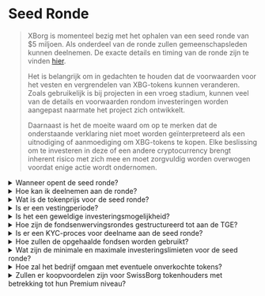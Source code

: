 # Seed Ronde

> XBorg is momenteel bezig met het ophalen van een seed ronde van $5 miljoen. Als onderdeel van de ronde zullen gemeenschapsleden kunnen deelnemen. De exacte details en timing van de ronde zijn te vinden [hier](https://www.xborg.com/seed-round).
>
> Het is belangrijk om in gedachten te houden dat de voorwaarden voor het vesten en vergrendelen van XBG-tokens kunnen veranderen. Zoals gebruikelijk is bij projecten in een vroeg stadium, kunnen veel van de details en voorwaarden rondom investeringen worden aangepast naarmate het project zich ontwikkelt.
>
> Daarnaast is het de moeite waard om op te merken dat de onderstaande verklaring niet moet worden geïnterpreteerd als een uitnodiging of aanmoediging om XBG-tokens te kopen. Elke beslissing om te investeren in deze of een andere cryptocurrency brengt inherent risico met zich mee en moet zorgvuldig worden overwogen voordat enige actie wordt ondernomen.

<details>

<summary>Wanneer opent de seed ronde?</summary>

De seed ronde is geopend op 16 mei 2023 met de Prometheus vault gehost op [XBorg's launchpad](https://launchpad.xborg.com/project/xborg).

Wat betreft de SwissBorg vaults, de eerste Publieke vault opent op 23 mei 2023 om 14:00 CET, gevolgd door drie extra vaults. De exacte data en vault groottes zijn te vinden op [onze website](https://www.xborg.com/how-to-invest).

</details>

<details>

<summary>Hoe kan ik deelnemen aan de ronde?</summary>

Om deel te nemen aan de ronde, kun je een Prometheus NFT verwerven [hier](https://opensea.io/collection/xborg-prometheus) en deelnemen aan ons [launchpad](https://launchpad.xborg.com/). Als alternatief kun je de SwissBorg app downloaden om toegang te krijgen tot de investeringsmogelijkheden. Het moet echter worden opgemerkt dat alleen Prometheus houders een gegarandeerde toewijzing hebben, en het huidige niveau van interesse voor de ronde overtreft $4,5 miljoen. Daarom kunnen we mogelijk geen toewijzingen garanderen via de SwissBorg app. De exacte details zijn te vinden [hier](https://www.xborg.com/how-to-invest).

</details>

<details>

<summary>Wat is de tokenprijs voor de seed ronde?</summary>

* VCs, BAs, en Prometheus: $0,045
* SwissBorg Series A, Genesis, en Generation: $0,05
* Publiek: $0,055

</details>

<details>

<summary>Is er een vestingperiode?</summary>

Voor strategische en seed ronde deelnemers komt uw investering met een lock-in periode van 3 maanden, gevolgd door een vesting schema van 18 maanden na TGE. Bovendien zal 10% van de gekochte XBG-tokens direct beschikbaar zijn bij TGE. Wees u ervan bewust dat deze voorwaarden kunnen veranderen omdat we ons aanpassen om te voldoen aan de eisen van crypto-beurzen.

</details>

<details>

<summary>Is het een geweldige investeringsmogelijkheid?</summary>

Hoewel het de goedkoopste prijs is waarvoor iemand XBG-tokens kan kopen, is het belangrijk om op te merken dat we geen positief rendement op investering kunnen garanderen. In feite kan geen enkele investering gegarandeerd een positief resultaat opleveren.

</details>

<details>

<summary>Hoe zijn de fondsenwervingsrondes gestructureerd tot aan de TGE?</summary>

* **Strategische ronde:** $1 miljoen opgehaald tegen $0,025 / XBG-token.
* **Seed ronde:** $5 miljoen opgehaald tegen $0,045-0,055 / XBG-token.
* **Publieke ronde:** Zoals per de LBP.

</details>

<details>

<summary>Is er een KYC-proces voor deelname aan de seed ronde?</summary>

Ja, zowel de Seed als de publieke rondes zullen onderworpen zijn aan een KYC-procedure. Op het XBorg launchpad vindt de KYC-procedure plaats hier: [https://launchpad.xborg.com/kyc](https://launchpad.xborg.com/kyc)

</details>

<details>

<summary>Hoe zullen de opgehaalde fondsen worden gebruikt?</summary>

We halen een seed ronde van $5 miljoen op. De opgehaalde fondsen zullen als volgt worden toegewezen en zullen over een periode van 3 jaar worden besteed.

* **Technische ontwikkelingen:** 60% ($3'000'000) van de fondsen zal worden toegewezen aan technische ontwikkelingen en infrastructuurkosten. Dit vertegenwoordigt de kosten van 10 FTE-ingenieurs voor drie jaar tegen een gemiddeld marktsalaris van $7'000 per maand.
* **Marketing:** 20% ($1'000'000) van het fonds zal worden toegewezen aan marketinguitgaven, influencer campagnes, PR, sponsoringsmogelijkheden en evenementen.
* **Liquiditeit en beursnoteringen:** 10% ($500'000) van het fonds zal worden toegewezen aan betalingen voor beursnoteringen en het voorzien van liquiditeit.
* **Operationele kosten:** 10% ($500'000) van de fondsen zal worden toegewezen aan kantoorhuur, juridische kosten en software-abonnementen.

De huidige schatkist dekt de niet-technische HR-kosten.

</details>

<details>

<summary>Wat zijn de minimale en maximale investeringslimieten voor de seed ronde?</summary>

Als je een Prometheus houder bent, is de minimale investeringsdrempel vastgesteld op $100, terwijl de maximale limiet staat op $3'000 per NFT. Voor SwissBorg-gebruikers zijn de investeringslimieten gebaseerd op niveaus en variëren dienovereenkomstig. Raadpleeg onze gedetailleerde tierstructuur op [onze website](https://www.xborg.com/how-to-invest).

</details>

<details>

<summary>Hoe zal het bedrijf omgaan met eventuele onverkochte tokens?</summary>

In het geval van onverkochte tokens kunnen deze in de schatkist worden gehouden en uiteindelijk OTC worden verkocht aan grote investeerders.

</details>

<details>

<summary>Zullen er koopvoordelen zijn voor SwissBorg tokenhouders met betrekking tot hun Premium niveau?</summary>

Series A investeerders en Genesis/Generation premiums zullen in staat zijn om XBG-tokens te kopen tijdens de Seed ronde, zij het tegen een hogere waardering dan Prometheus houders.

</details>

&#x20;